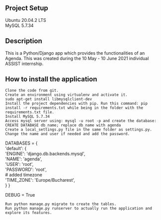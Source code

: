 ## Project Setup

Ubuntu 20.04.2 LTS <br />
MySQL 5.7.34

## Description

This is a Python/Django app which provides the functionalities of an Agenda. 
This was created during the 10 May - 10 June 2021 individual ASSIST internship. 

## How to install the application

    Clone the code from git.
    Create an environment using virtualenv and activate it.
    sudo apt-get install libmysqlclient-dev
    Install the project dependencies with pip. Run this command: pip install -r requirements.txt while being in the folder with the requirements.txt file.
    Install MySQL 5.7.34
	Access mysql server using: mysql -u root -p and create the database: CREATE DATABASE db_name; replace db_name with agenda
    Create a local_settings.py file in the same folder as settings.py. Change the name and user if needed and add the password.

DATABASES = {<br />
    'default': {<br />
        'ENGINE': 'django.db.backends.mysql',<br />
        'NAME': 'agenda',<br />
        'USER': 'root',<br />
        'PASSWORD': 'root',<br />
        # added timezone<br />
        'TIME_ZONE': 'Europe/Bucharest',<br />
    }
}

DEBUG = True

    Run python manage.py migrate to create the tables.
    Run python manage.py runserver to actually run the application and explore its features.
